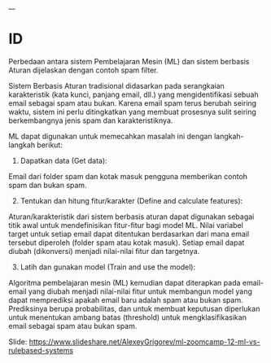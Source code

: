 __

# ID

Perbedaan antara sistem Pembelajaran Mesin (ML) dan sistem berbasis Aturan dijelaskan dengan contoh spam filter.

Sistem Berbasis Aturan tradisional didasarkan pada serangkaian karakteristik (kata kunci, panjang email, dll.) yang mengidentifikasi sebuah email sebagai spam atau bukan. Karena email spam terus berubah seiring waktu, sistem ini perlu ditingkatkan yang membuat prosesnya sulit seiring berkembangnya jenis spam dan karakteristiknya.

ML dapat digunakan untuk memecahkan masalah ini dengan langkah-langkah berikut:

1. Dapatkan data (Get data):
   
Email dari folder spam dan kotak masuk pengguna memberikan contoh spam dan bukan spam.

2. Tentukan dan hitung fitur/karakter (Define and calculate features):
   
Aturan/karakteristik dari sistem berbasis aturan dapat digunakan sebagai titik awal untuk mendefinisikan fitur-fitur bagi model ML. Nilai variabel target untuk setiap email dapat ditentukan berdasarkan dari mana email tersebut diperoleh (folder spam atau kotak masuk). Setiap email dapat diubah (dikonversi) menjadi nilai-nilai fitur dan targetnya.

3. Latih dan gunakan model (Train and use the model):
   
Algoritma pembelajaran mesin (ML) kemudian dapat diterapkan pada email-email yang diubah menjadi nilai-nilai fitur untuk membangun model yang dapat memprediksi apakah email baru adalah spam atau bukan spam. Prediksinya berupa probabilitas, dan untuk membuat keputusan diperlukan untuk menentukan ambang batas (threshold) untuk mengklasifikasikan email sebagai spam atau bukan spam.


Slide: https://www.slideshare.net/AlexeyGrigorev/ml-zoomcamp-12-ml-vs-rulebased-systems





